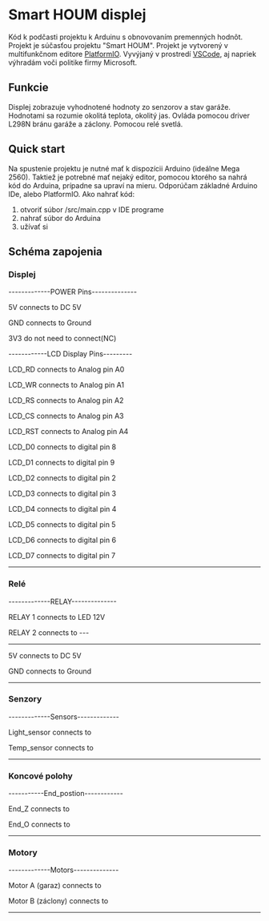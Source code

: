 # Smart HOUM displej


Kód k podčasti projektu k Arduinu s obnovovaním premenných hodnôt. Projekt je súčasťou projektu "Smart HOUM".
Projekt je vytvorený v multifunkčnom editore [PlatformIO](https://platformio.org). Vyvýjaný v prostredí [VSCode](https://visualstudio.com), aj napriek výhradám voči politike firmy Microsoft.

## Funkcie
Displej zobrazuje vyhodnotené hodnoty zo senzorov a stav garáže. Hodnotami sa rozumie okolitá teplota, okolitý jas.
Ovláda pomocou driver L298N bránu garáže a záclony. Pomocou relé svetlá.

## Quick start

Na spustenie projektu je nutné mať k dispozícii Arduino (ideálne Mega 2560). Taktiež je potrebné mať nejaký editor, pomocou ktorého sa nahrá kód do Arduina, prípadne sa upraví na mieru. Odporúčam základné Arduino IDe, alebo PlatformIO.
Ako nahrať kód:
1. otvoriť súbor /src/main.cpp v IDE programe
2. nahrať súbor do Arduina
3. užívať si

## Schéma zapojenia

### Displej

 -------------POWER Pins--------------
   
   5V  connects to DC 5V
   
   GND connects to Ground
   
   3V3 do not need to connect(NC)
 
 ------------LCD Display Pins---------
 
  LCD_RD   connects to Analog pin A0
  
  LCD_WR   connects to Analog pin A1
  
  LCD_RS   connects to Analog pin A2
  
  LCD_CS   connects to Analog pin A3
  
  LCD_RST  connects to Analog pin A4
  
  LCD_D0   connects to digital pin 8
  
  LCD_D1   connects to digital pin 9
   
  LCD_D2   connects to digital pin 2
  
  LCD_D3   connects to digital pin 3
  
  LCD_D4   connects to digital pin 4
  
  LCD_D5   connects to digital pin 5
  
  LCD_D6   connects to digital pin 6
  
  LCD_D7   connects to digital pin 7
 
 -------------------------------------

### Relé

  -------------RELAY--------------
  
   RELAY 1 connects to LED 12V
  
   RELAY 2 connects to ---

 ---------------------------------

   5V  connects to DC 5V

   GND connects to Ground

 ---------------------------------


### Senzory

 -------------Sensors-------------

   Light_sensor connects to

   Temp_sensor connects to

 ---------------------------------


### Koncové polohy

 -----------End_postion------------

 End_Z connects to

 End_O connects to

 ---------------------------------


### Motory

 -------------Motors--------------

   Motor A (garaz) connects to

   Motor B (záclony) connects to

 ---------------------------------